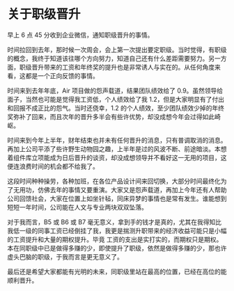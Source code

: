# 关于职级晋升

早上 6 点 45 分收到企业微信，通知职级晋升的事情。

时间拉回到去年，那时候一次周会，会上第一次提出要定职级。当时觉得，有职级的概念，我终于知道该往哪个方向努力，知道自己还有什么差距需要努力。另一方面，职级晋升带来的工资和年终奖的提升也是非常诱人与实在的。从任何角度来看，这都是一个正向反馈的事情。

时间来到去年年底，Air 项目做的怨声载道，结果团队绩效给了 0.9。虽然领导给面子，当然也可能是觉得我工资低，个人绩效给了我 1.2，但是大家明显有了付出和回报不成正比的怨气。当时还侥幸，1.2 的个人绩效，至少团队绩效少掉的年终奖弥补了回来，而且次年的晋升多半会有些许优势，却没成想今年会过得如此崎岖。

时间来到今年上半年，财年结束也并未有任何晋升的消息，只有普调取消的消息。再加上公司平添了些许野生动物园之趣，上半年是过的风波不断、前途暗淡。本想着组件库立项能成为日后晋升的谈资，却没成想领导并不看好这一无用的项目，这便连浪费时间的机会都不给我了。

这段时间种种操劳，各种加班，在各位产品设计间来回切换，大部分时间最终化为了无用功，仿佛去年的事情又要重演。大家又是怨声载道，再加上今年还有人帮助公司回馈社会，大家在位置上如坐针毡，同床异梦的事情也是常有发生。谁能想到短短一年时间，公司能在人文与专业两块双双坠落。

对于我而言，B5 或 B6 或 B7 毫无意义，拿到手的钱才是真的，尤其在我得知比我低一级的同事工资已经倒挂了我，我更是揣测升职带来的经济收益可能只是小幅的工资提升和大量的期权提升。毕竟
工资的支出是实打实的，而期权只是期权。本在同职级中已是做得多赚的少，即使提升了职级，依然是做得多赚的少，那也许虚头巴脑的职级，于我而言是更无意义了。

最后还是希望大家都能有光明的未来，同职级里站在最高的位置，已经在高位的能顺利晋升。
